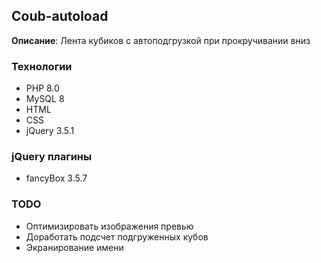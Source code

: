 ## Coub-autoload

__Описание__: Лента кубиков с автоподгрузкой при прокручивании вниз

### Технологии
- PHP 8.0
- MySQL 8
- HTML
- CSS
- jQuery 3.5.1

### jQuery плагины
- fancyBox 3.5.7

### TODO
- Оптимизировать изображения превью
- Доработать подсчет подгруженных кубов
- Экранирование имени

